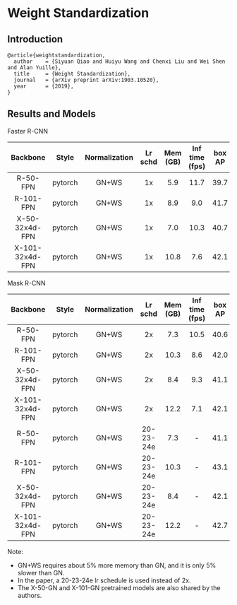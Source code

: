 # Weight Standardization

## Introduction

<!-- [ALGORITHM] -->

```
@article{weightstandardization,
  author    = {Siyuan Qiao and Huiyu Wang and Chenxi Liu and Wei Shen and Alan Yuille},
  title     = {Weight Standardization},
  journal   = {arXiv preprint arXiv:1903.10520},
  year      = {2019},
}
```

## Results and Models

Faster R-CNN

| Backbone  | Style   | Normalization | Lr schd | Mem (GB) | Inf time (fps) | box AP | mask AP | Config | Download |
|:---------:|:-------:|:-------------:|:-------:|:--------:|:--------------:|:------:|:-------:|:------:|:--------:|
| R-50-FPN  | pytorch | GN+WS         | 1x      | 5.9      | 11.7           | 39.7   | -       | [config](https://github.com/open-mmlab/mmdetection/tree/master/configs/gn%2Bws/faster_rcnn_r50_fpn_gn_ws-all_1x_coco.py) | [model](https://download.openmmlab.com/mmdetection/v2.0/gn%2Bws/faster_rcnn_r50_fpn_gn_ws-all_1x_coco/faster_rcnn_r50_fpn_gn_ws-all_1x_coco_20200130-613d9fe2.pth) &#124; [log](https://download.openmmlab.com/mmdetection/v2.0/gn%2Bws/faster_rcnn_r50_fpn_gn_ws-all_1x_coco/faster_rcnn_r50_fpn_gn_ws-all_1x_coco_20200130_210936.log.json) |
| R-101-FPN | pytorch | GN+WS         | 1x      | 8.9      | 9.0            | 41.7   | -       | [config](https://github.com/open-mmlab/mmdetection/tree/master/configs/gn%2Bws/faster_rcnn_r101_fpn_gn_ws-all_1x_coco.py) | [model](https://download.openmmlab.com/mmdetection/v2.0/gn%2Bws/faster_rcnn_r101_fpn_gn_ws-all_1x_coco/faster_rcnn_r101_fpn_gn_ws-all_1x_coco_20200205-a93b0d75.pth) &#124; [log](https://download.openmmlab.com/mmdetection/v2.0/gn%2Bws/faster_rcnn_r101_fpn_gn_ws-all_1x_coco/faster_rcnn_r101_fpn_gn_ws-all_1x_coco_20200205_232146.log.json) |
| X-50-32x4d-FPN | pytorch | GN+WS    | 1x      | 7.0      | 10.3           | 40.7   | -       | [config](https://github.com/open-mmlab/mmdetection/tree/master/configs/gn%2Bws/faster_rcnn_x50_32x4d_fpn_gn_ws-all_1x_coco.py) | [model](https://download.openmmlab.com/mmdetection/v2.0/gn%2Bws/faster_rcnn_x50_32x4d_fpn_gn_ws-all_1x_coco/faster_rcnn_x50_32x4d_fpn_gn_ws-all_1x_coco_20200203-839c5d9d.pth) &#124; [log](https://download.openmmlab.com/mmdetection/v2.0/gn%2Bws/faster_rcnn_x50_32x4d_fpn_gn_ws-all_1x_coco/faster_rcnn_x50_32x4d_fpn_gn_ws-all_1x_coco_20200203_220113.log.json) |
| X-101-32x4d-FPN | pytorch | GN+WS   | 1x      | 10.8     | 7.6            | 42.1   | -       | [config](https://github.com/open-mmlab/mmdetection/tree/master/configs/gn%2Bws/faster_rcnn_x101_32x4d_fpn_gn_ws-all_1x_coco.py) | [model](https://download.openmmlab.com/mmdetection/v2.0/gn%2Bws/faster_rcnn_x101_32x4d_fpn_gn_ws-all_1x_coco/faster_rcnn_x101_32x4d_fpn_gn_ws-all_1x_coco_20200212-27da1bc2.pth) &#124; [log](https://download.openmmlab.com/mmdetection/v2.0/gn%2Bws/faster_rcnn_x101_32x4d_fpn_gn_ws-all_1x_coco/faster_rcnn_x101_32x4d_fpn_gn_ws-all_1x_coco_20200212_195302.log.json) |

Mask R-CNN

| Backbone  | Style   | Normalization | Lr schd   | Mem (GB) | Inf time (fps) | box AP | mask AP | Config | Download |
|:---------:|:-------:|:-------------:|:---------:|:--------:|:--------------:|:------:|:-------:|:------:|:--------:|
| R-50-FPN  | pytorch | GN+WS         | 2x        | 7.3      | 10.5       | 40.6        | 36.6    | [config](https://github.com/open-mmlab/mmdetection/tree/master/configs/gn%2Bws/mask_rcnn_r50_fpn_gn_ws-all_2x_coco.py) | [model](https://download.openmmlab.com/mmdetection/v2.0/gn%2Bws/mask_rcnn_r50_fpn_gn_ws-all_2x_coco/mask_rcnn_r50_fpn_gn_ws-all_2x_coco_20200226-16acb762.pth) &#124; [log](https://download.openmmlab.com/mmdetection/v2.0/gn%2Bws/mask_rcnn_r50_fpn_gn_ws-all_2x_coco/mask_rcnn_r50_fpn_gn_ws-all_2x_coco_20200226_062128.log.json) |
| R-101-FPN | pytorch | GN+WS         | 2x        | 10.3     | 8.6        | 42.0        | 37.7    | [config](https://github.com/open-mmlab/mmdetection/tree/master/configs/gn%2Bws/mask_rcnn_r101_fpn_gn_ws-all_2x_coco.py) | [model](https://download.openmmlab.com/mmdetection/v2.0/gn%2Bws/mask_rcnn_r101_fpn_gn_ws-all_2x_coco/mask_rcnn_r101_fpn_gn_ws-all_2x_coco_20200212-ea357cd9.pth) &#124; [log](https://download.openmmlab.com/mmdetection/v2.0/gn%2Bws/mask_rcnn_r101_fpn_gn_ws-all_2x_coco/mask_rcnn_r101_fpn_gn_ws-all_2x_coco_20200212_213627.log.json) |
| X-50-32x4d-FPN | pytorch | GN+WS    | 2x        | 8.4      | 9.3       | 41.1        | 37.0    | [config](https://github.com/open-mmlab/mmdetection/tree/master/configs/gn%2Bws/mask_rcnn_x50_32x4d_fpn_gn_ws-all_2x_coco.py) | [model](https://download.openmmlab.com/mmdetection/v2.0/gn%2Bws/mask_rcnn_x50_32x4d_fpn_gn_ws-all_2x_coco/mask_rcnn_x50_32x4d_fpn_gn_ws-all_2x_coco_20200216-649fdb6f.pth) &#124; [log](https://download.openmmlab.com/mmdetection/v2.0/gn%2Bws/mask_rcnn_x50_32x4d_fpn_gn_ws-all_2x_coco/mask_rcnn_x50_32x4d_fpn_gn_ws-all_2x_coco_20200216_201500.log.json) |
| X-101-32x4d-FPN | pytorch | GN+WS   | 2x        | 12.2     | 7.1       | 42.1        | 37.9    | [config](https://github.com/open-mmlab/mmdetection/tree/master/configs/gn%2Bws/mask_rcnn_x101_32x4d_fpn_gn_ws-all_2x_coco.py) | [model](https://download.openmmlab.com/mmdetection/v2.0/gn%2Bws/mask_rcnn_x101_32x4d_fpn_gn_ws-all_2x_coco/mask_rcnn_x101_32x4d_fpn_gn_ws-all_2x_coco_20200319-33fb95b5.pth) &#124; [log](https://download.openmmlab.com/mmdetection/v2.0/gn%2Bws/mask_rcnn_x101_32x4d_fpn_gn_ws-all_2x_coco/mask_rcnn_x101_32x4d_fpn_gn_ws-all_2x_coco_20200319_104101.log.json) |
| R-50-FPN  | pytorch | GN+WS         | 20-23-24e | 7.3      | -        | 41.1        | 37.1    | [config](https://github.com/open-mmlab/mmdetection/tree/master/configs/gn%2Bws/mask_rcnn_r50_fpn_gn_ws-all_20_23_24e_coco.py) | [model](https://download.openmmlab.com/mmdetection/v2.0/gn%2Bws/mask_rcnn_r50_fpn_gn_ws-all_20_23_24e_coco/mask_rcnn_r50_fpn_gn_ws-all_20_23_24e_coco_20200213-487d1283.pth) &#124; [log](https://download.openmmlab.com/mmdetection/v2.0/gn%2Bws/mask_rcnn_r50_fpn_gn_ws-all_20_23_24e_coco/mask_rcnn_r50_fpn_gn_ws-all_20_23_24e_coco_20200213_035123.log.json) |
| R-101-FPN | pytorch | GN+WS         | 20-23-24e | 10.3     | -        | 43.1        | 38.6    | [config](https://github.com/open-mmlab/mmdetection/tree/master/configs/gn%2Bws/mask_rcnn_r101_fpn_gn_ws-all_20_23_24e_coco.py) | [model](https://download.openmmlab.com/mmdetection/v2.0/gn%2Bws/mask_rcnn_r101_fpn_gn_ws-all_20_23_24e_coco/mask_rcnn_r101_fpn_gn_ws-all_20_23_24e_coco_20200213-57b5a50f.pth) &#124; [log](https://download.openmmlab.com/mmdetection/v2.0/gn%2Bws/mask_rcnn_r101_fpn_gn_ws-all_20_23_24e_coco/mask_rcnn_r101_fpn_gn_ws-all_20_23_24e_coco_20200213_130142.log.json) |
| X-50-32x4d-FPN | pytorch | GN+WS    | 20-23-24e | 8.4      | -        | 42.1        | 38.0    | [config](https://github.com/open-mmlab/mmdetection/tree/master/configs/gn%2Bws/mask_rcnn_x50_32x4d_fpn_gn_ws-all_20_23_24e_coco.py) | [model](https://download.openmmlab.com/mmdetection/v2.0/gn%2Bws/mask_rcnn_x50_32x4d_fpn_gn_ws-all_20_23_24e_coco/mask_rcnn_x50_32x4d_fpn_gn_ws-all_20_23_24e_coco_20200226-969bcb2c.pth) &#124; [log](https://download.openmmlab.com/mmdetection/v2.0/gn%2Bws/mask_rcnn_x50_32x4d_fpn_gn_ws-all_20_23_24e_coco/mask_rcnn_x50_32x4d_fpn_gn_ws-all_20_23_24e_coco_20200226_093732.log.json) |
| X-101-32x4d-FPN | pytorch | GN+WS   | 20-23-24e | 12.2     | -        | 42.7        | 38.5    | [config](https://github.com/open-mmlab/mmdetection/tree/master/configs/gn%2Bws/mask_rcnn_x101_32x4d_fpn_gn_ws-all_20_23_24e_coco.py) | [model](https://download.openmmlab.com/mmdetection/v2.0/gn%2Bws/mask_rcnn_x101_32x4d_fpn_gn_ws-all_20_23_24e_coco/mask_rcnn_x101_32x4d_fpn_gn_ws-all_20_23_24e_coco_20200316-e6cd35ef.pth) &#124; [log](https://download.openmmlab.com/mmdetection/v2.0/gn%2Bws/mask_rcnn_x101_32x4d_fpn_gn_ws-all_20_23_24e_coco/mask_rcnn_x101_32x4d_fpn_gn_ws-all_20_23_24e_coco_20200316_013741.log.json) |

Note:

- GN+WS requires about 5% more memory than GN, and it is only 5% slower than GN.
- In the paper, a 20-23-24e lr schedule is used instead of 2x.
- The X-50-GN and X-101-GN pretrained models are also shared by the authors.
